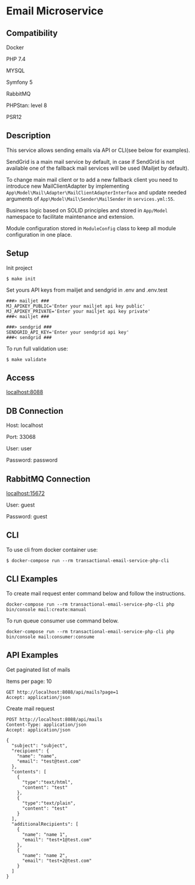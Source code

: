 # Email Microservice #

## Compatibility

Docker

PHP 7.4

MYSQL

Symfony 5

RabbitMQ

PHPStan: level 8

PSR12

## Description

This service allows sending emails via API or CLI(see below for examples).

SendGrid is a main mail service by default, in case if SendGrid is not available one of the fallback mail services will be used (Mailjet by default).
 
To change main mail client or to add a new fallback client you need to introduce new MailClientAdapter by implementing ```App\Model\Mail\Adapter\MailClientAdapterInterface``` and update needed arguments of ```App\Model\Mail\Sender\MailSender``` in ```services.yml:55```.

Business logic based on SOLID principles and stored in ```App/Model``` namespace to facilitate maintenance and extension.

Module configuration stored in ```ModuleConfig``` class to keep all module configuration in one place.

## Setup

Init project

    $ make init

Set yours API keys from mailjet and sendgrid in .env and .env.test

```
###> mailjet ###
MJ_APIKEY_PUBLIC='Enter your mailjet api key public'
MJ_APIKEY_PRIVATE='Enter your mailjet api key private'
###< mailjet ###

###> sendgrid ###
SENDGRID_API_KEY='Enter your sendgrid api key'
###< sendgrid ###
```

To run full validation use:

    $ make validate

## Access

[localhost:8088](http://localhost:8088)

## DB Connection

Host: localhost

Port: 33068

User: user

Password: password

## RabbitMQ Connection

[localhost:15672](http://localhost:15672)

User: guest

Password: guest

## CLI

To use cli from docker container use:

    $ docker-compose run --rm transactional-email-service-php-cli

## CLI Examples

To create mail request enter command below and follow the instructions.

```
docker-compose run --rm transactional-email-service-php-cli php bin/console mail:create:manual
```

To run queue consumer use command below.

```
docker-compose run --rm transactional-email-service-php-cli php bin/console mail:consumer:consume
```

## API Examples

Get paginated list of mails

Items per page: 10
```
GET http://localhost:8088/api/mails?page=1
Accept: application/json
```

Create mail request

```
POST http://localhost:8088/api/mails
Content-Type: application/json
Accept: application/json

{
  "subject": "subject",
  "recipient": {
    "name": "name",
    "email": "test@test.com"
  },
  "contents": [
    {
      "type":"text/html",
      "content": "test"
    },
    {
      "type":"text/plain",
      "content": "test"
    }
  ],
  "additionalRecipients": [
    {
      "name": "name 1",
      "email": "test+1@test.com"
    },
    {
      "name": "name 2",
      "email": "test+2@test.com"
    }
  ]
}
```

